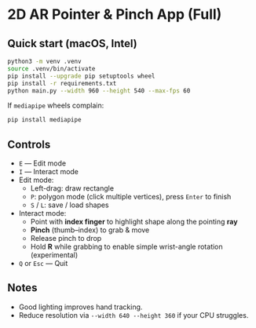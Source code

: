 # 2D AR Pointer & Pinch App (Full)

## Quick start (macOS, Intel)
```bash
python3 -m venv .venv
source .venv/bin/activate
pip install --upgrade pip setuptools wheel
pip install -r requirements.txt
python main.py --width 960 --height 540 --max-fps 60
```

If `mediapipe` wheels complain:
```bash
pip install mediapipe
```

## Controls
- `E` — Edit mode
- `I` — Interact mode
- Edit mode:
  - Left-drag: draw rectangle
  - `P`: polygon mode (click multiple vertices), press `Enter` to finish
  - `S` / `L`: save / load shapes
- Interact mode:
  - Point with **index finger** to highlight shape along the pointing **ray**
  - **Pinch** (thumb–index) to grab & move
  - Release pinch to drop
  - Hold **R** while grabbing to enable simple wrist-angle rotation (experimental)
- `Q` or `Esc` — Quit

## Notes
- Good lighting improves hand tracking.
- Reduce resolution via `--width 640 --height 360` if your CPU struggles.
